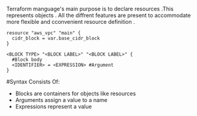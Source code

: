 Terraform manguage's main purpose is to declare resources .This represents objects .
All the diffrent features are present to accommodate more flexible and cconvenient resource definition .
```
resource "aws_vpc" "main" {
  cidr_block = var.base_cidr_block
}

<BLOCK TYPE> "<BLOCK LABEL>" "<BLOCK LABEL>" {
  #Block body
  <IDENTIFIER> = <EXPRESSION> #Argument
}
```

#Syntax Consists Of:
* Blocks are containers for objects like resources 
* Arguments assign a value to a name
* Expressions represent a value 
